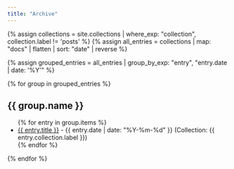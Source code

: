 ```yaml
---
title: "Archive"
---
```


{% assign collections = site.collections | where_exp: "collection", collection.label != 'posts' %}
{% assign all_entries = collections | map: "docs" | flatten | sort: "date" | reverse %}

{% assign grouped_entries = all_entries | group_by_exp: "entry", "entry.date | date: '%Y'" %}

<div class="entries-by-year">
  {% for group in grouped_entries %}
    <h2>{{ group.name }}</h2>
    <ul>
      {% for entry in group.items %}
        <li>
          <a href="{{ entry.url }}">{{ entry.title }}</a>
          - {{ entry.date | date: "%Y-%m-%d" }}
          (Collection: {{ entry.collection.label }})
        </li>
      {% endfor %}
    </ul>
  {% endfor %}
</div>
